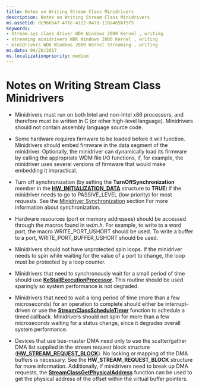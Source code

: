 ```yaml
---
title: Notes on Writing Stream Class Minidrivers
description: Notes on Writing Stream Class Minidrivers
ms.assetid: dc966b47-4ffe-4122-847d-118a465bf5f5
keywords:
- Stream.sys class driver WDK Windows 2000 Kernel , writing
- streaming minidrivers WDK Windows 2000 Kernel , writing
- minidrivers WDK Windows 2000 Kernel Streaming , writing
ms.date: 04/20/2017
ms.localizationpriority: medium
---
```


# Notes on Writing Stream Class Minidrivers





-   Minidrivers must run on both Intel and non-Intel x86 processors, and therefore must be written in C (or other high-level language). Minidrivers should not contain assembly language source code.

-   Some hardware requires firmware to be loaded before it will function. Minidrivers should embed firmware in the data segment of the minidriver. Optionally, the minidriver can dynamically load its firmware by calling the appropriate WDM file I/O functions, if, for example, the minidriver uses several versions of firmware that would make embedding it impractical.

-   Turn off synchronization (by setting the **TurnOffSynchronization** member in the [**HW\_INITIALIZATION\_DATA**](https://docs.microsoft.com/windows-hardware/drivers/ddi/strmini/ns-strmini-_hw_initialization_data) structure to **TRUE**) if the minidriver needs to go to PASSIVE\_LEVEL (low priority) for most requests. See the [Minidriver Synchronization](minidriver-synchronization.md) section For more information about synchronization.

-   Hardware resources (port or memory addresses) should be accessed through the macros found in *wdm.h*. For example, to write to a word port, the macro WRITE\_PORT\_USHORT should be used. To write a buffer to a port, WRITE\_PORT\_BUFFER\_USHORT should be used.

-   Minidrivers should not have unprotected spin loops. If the minidriver needs to spin while waiting for the value of a port to change, the loop must be protected by a loop counter.

-   Minidrivers that need to synchronously wait for a small period of time should use [**KeStallExecutionProcessor**](https://docs.microsoft.com/windows-hardware/drivers/ddi/ntifs/nf-ntifs-kestallexecutionprocessor). This routine should be used sparingly so system performance is not degraded.

-   Minidrivers that need to wait a long period of time (more than a few microseconds) for an operation to complete should either be interrupt-driven or use the [**StreamClassScheduleTimer**](https://docs.microsoft.com/windows-hardware/drivers/ddi/strmini/nf-strmini-streamclassscheduletimer) function to schedule a timed callback. Minidrivers should not spin for more than a few microseconds waiting for a status change, since it degrades overall system performance.

-   Devices that use bus-master DMA need only to use the scatter/gather DMA list supplied in the stream request block structure ([**HW\_STREAM\_REQUEST\_BLOCK**](https://docs.microsoft.com/windows-hardware/drivers/ddi/strmini/ns-strmini-_hw_stream_request_block)). No locking or mapping of the DMA buffers is necessary. See the **HW\_STREAM\_REQUEST\_BLOCK** structure for more information. Additionally, if minidrivers need to break up DMA requests, the [**StreamClassGetPhysicalAddress**](https://docs.microsoft.com/windows-hardware/drivers/ddi/strmini/nf-strmini-streamclassgetphysicaladdress) function can be used to get the physical address of the offset within the virtual buffer pointers.

 

 




